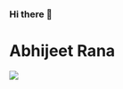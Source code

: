 

<!--
**AbhijeetDotexe/AbhijeetDotexe** is a ✨ _special_ ✨ repository because its `README.md` (this file) appears on your GitHub profile.

Here are some ideas to get you started:

- 🔭 I’m currently working on ...
- 🌱 I’m currently learning ...
- 👯 I’m looking to collaborate on ...
- 🤔 I’m looking for help with ...
- 💬 Ask me about ...
- 📫 How to reach me: ...
- 😄 Pronouns: ...
- ⚡ Fun fact: ...
-->
### Hi there 👋
# Abhijeet Rana
<img 
   src="https://github-readme-stats.vercel.app/api?username=AbhijeetDotexe&show_icons=true&theme=tokyonight" 
/>

